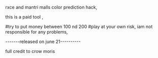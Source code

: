 rxce and mantri malls color prediction hack, 

this is a paid tool ,

#try to put money between 100 nd 200
#play at your own risk, iam not responsible for any problems,

-------released on june 21----------

full credit to crow moris 
